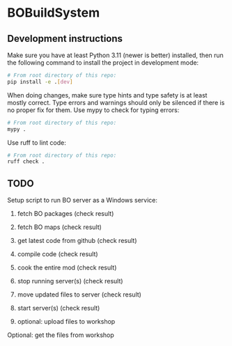 # BOBuildSystem

## Development instructions

Make sure you have at least Python 3.11 (newer is better)
installed, then run the following command to install the
project in development mode:

```bash
# From root directory of this repo:
pip install -e .[dev]
```

When doing changes, make sure type hints and type safety
is at least mostly correct. Type errors and warnings
should only be silenced if there is no proper fix for them.
Use mypy to check for typing errors:

```bash
# From root directory of this repo:
mypy .
```

Use ruff to lint code:
```bash
# From root directory of this repo:
ruff check .
```

## TODO

Setup script to run BO server as a Windows service:

1. fetch BO packages (check result)
2. fetch BO maps (check result)
3. get latest code from github (check result)
4. compile code (check result)
5. cook the entire mod (check result)
6. stop running server(s) (check result)
7. move updated files to server (check result)
8. start server(s) (check result)

9. optional: upload files to workshop

Optional: get the files from workshop

